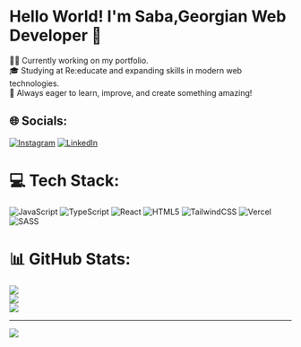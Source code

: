 # Hello World! I'm Saba,Georgian Web Developer 👋
👨‍💻 Currently working on my portfolio.<br>🎓 Studying at Re:educate and expanding skills in modern web technologies.<br>🚀 Always eager to learn, improve, and create something amazing!


## 🌐 Socials:
[![Instagram](https://img.shields.io/badge/Instagram-%23E4405F.svg?logo=Instagram&logoColor=white)](https://instagram.com/pailodze_saba) [![LinkedIn](https://img.shields.io/badge/LinkedIn-%230077B5.svg?logo=linkedin&logoColor=white)](https://www.linkedin.com/in/saba-pailodze-040952300/) 

# 💻 Tech Stack:
![JavaScript](https://img.shields.io/badge/javascript-%23323330.svg?style=for-the-badge&logo=javascript&logoColor=%23F7DF1E) ![TypeScript](https://img.shields.io/badge/typescript-%23007ACC.svg?style=for-the-badge&logo=typescript&logoColor=white) ![React](https://img.shields.io/badge/react-%2320232a.svg?style=for-the-badge&logo=react&logoColor=%2361DAFB) ![HTML5](https://img.shields.io/badge/html5-%23E34F26.svg?style=for-the-badge&logo=html5&logoColor=white) ![TailwindCSS](https://img.shields.io/badge/tailwindcss-%2338B2AC.svg?style=for-the-badge&logo=tailwind-css&logoColor=white) ![Vercel](https://img.shields.io/badge/vercel-%23000000.svg?style=for-the-badge&logo=vercel&logoColor=white) ![SASS](https://img.shields.io/badge/SASS-hotpink.svg?style=for-the-badge&logo=SASS&logoColor=white)
# 📊 GitHub Stats:
![](https://github-readme-stats.vercel.app/api?username=SabaPailcodeze&theme=dark&hide_border=false&include_all_commits=false&count_private=false)<br/>
![](https://github-readme-streak-stats.herokuapp.com/?user=SabaPailcodeze&theme=dark&hide_border=false)<br/>
![](https://github-readme-stats.vercel.app/api/top-langs/?username=SabaPailcodeze&theme=dark&hide_border=false&include_all_commits=false&count_private=false&layout=compact)

---
[![](https://visitcount.itsvg.in/api?id=SabaPailcodeze&icon=0&color=0)](https://visitcount.itsvg.in)

<!-- Proudly created with GPRM ( https://gprm.itsvg.in ) -->
